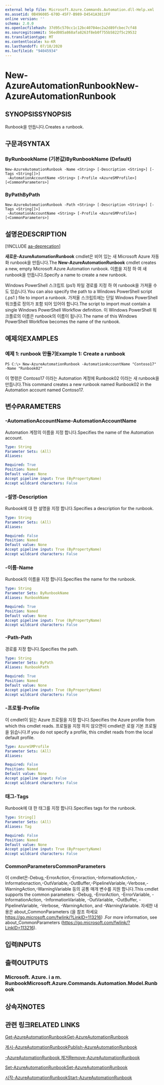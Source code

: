 ```yaml
---
external help file: Microsoft.Azure.Commands.Automation.dll-Help.xml
ms.assetid: 0B496085-670D-45F7-B989-D4541A3811FF
online version: ''
schema: 2.0.0
ms.openlocfilehash: 37d95c570cc1c12bc40704ec2a2d89fcbec7cf48
ms.sourcegitcommit: 56ed085a868afa8263f8eb0f755b5822f5c29532
ms.translationtype: MT
ms.contentlocale: ko-KR
ms.lasthandoff: 07/18/2020
ms.locfileid: "94045934"
---
```

# <span data-ttu-id="563c0-101">New-AzureAutomationRunbook</span><span class="sxs-lookup"><span data-stu-id="563c0-101">New-AzureAutomationRunbook</span></span>

## <span data-ttu-id="563c0-102">SYNOPSIS</span><span class="sxs-lookup"><span data-stu-id="563c0-102">SYNOPSIS</span></span>

<span data-ttu-id="563c0-103">Runbook을 만듭니다.</span><span class="sxs-lookup"><span data-stu-id="563c0-103">Creates a runbook.</span></span>

## <span data-ttu-id="563c0-104">구문과</span><span class="sxs-lookup"><span data-stu-id="563c0-104">SYNTAX</span></span>

### <span data-ttu-id="563c0-105">ByRunbookName (기본값)</span><span class="sxs-lookup"><span data-stu-id="563c0-105">ByRunbookName (Default)</span></span>
```
New-AzureAutomationRunbook -Name <String> [-Description <String>] [-Tags <String[]>]
 -AutomationAccountName <String> [-Profile <AzureSMProfile>] [<CommonParameters>]
```

### <span data-ttu-id="563c0-106">ByPath</span><span class="sxs-lookup"><span data-stu-id="563c0-106">ByPath</span></span>
```
New-AzureAutomationRunbook -Path <String> [-Description <String>] [-Tags <String[]>]
 -AutomationAccountName <String> [-Profile <AzureSMProfile>] [<CommonParameters>]
```

## <span data-ttu-id="563c0-107">설명은</span><span class="sxs-lookup"><span data-stu-id="563c0-107">DESCRIPTION</span></span>

[!INCLUDE [aa-deprecation](../include/aa-deprecation.md)]

<span data-ttu-id="563c0-108">**새로운-AzureAutomationRunbook** cmdlet은 비어 있는 새 Microsoft Azure 자동화 runbook을 만듭니다.</span><span class="sxs-lookup"><span data-stu-id="563c0-108">The **New-AzureAutomationRunbook** cmdlet creates a new, empty Microsoft Azure Automation runbook.</span></span>
<span data-ttu-id="563c0-109">이름을 지정 하 여 새 runbook을 만듭니다.</span><span class="sxs-lookup"><span data-stu-id="563c0-109">Specify a name to create a new runbook.</span></span>

<span data-ttu-id="563c0-110">Windows PowerShell 스크립트 (ps1) 파일 경로를 지정 하 여 runbook을 가져올 수도 있습니다.</span><span class="sxs-lookup"><span data-stu-id="563c0-110">You can also specify the path to a Windows PowerShell script (.ps1 ) file to import a runbook.</span></span>
<span data-ttu-id="563c0-111">가져올 스크립트에는 단일 Windows PowerShell 워크플로 정의가 포함 되어 있어야 합니다.</span><span class="sxs-lookup"><span data-stu-id="563c0-111">The script to import must contain a single Windows PowerShell Workflow definition.</span></span>
<span data-ttu-id="563c0-112">이 Windows PowerShell 워크플로의 이름은 runbook의 이름이 됩니다.</span><span class="sxs-lookup"><span data-stu-id="563c0-112">The name of this Windows PowerShell Workflow becomes the name of the runbook.</span></span>

## <span data-ttu-id="563c0-113">예제의</span><span class="sxs-lookup"><span data-stu-id="563c0-113">EXAMPLES</span></span>

### <span data-ttu-id="563c0-114">예제 1: runbook 만들기</span><span class="sxs-lookup"><span data-stu-id="563c0-114">Example 1: Create a runbook</span></span>
```
PS C:\> New-AzureAutomationRunbook -AutomationAccountName "Contoso17" -Name "Runbook02"
```

<span data-ttu-id="563c0-115">이 명령은 Contoso17 이라는 Automation 계정에 Runbook02 이라는 새 runbook을 만듭니다.</span><span class="sxs-lookup"><span data-stu-id="563c0-115">This command creates a new runbook named Runbook02 in the Automation account named Contoso17.</span></span>

## <span data-ttu-id="563c0-116">변수</span><span class="sxs-lookup"><span data-stu-id="563c0-116">PARAMETERS</span></span>

### <span data-ttu-id="563c0-117">-AutomationAccountName</span><span class="sxs-lookup"><span data-stu-id="563c0-117">-AutomationAccountName</span></span>
<span data-ttu-id="563c0-118">Automation 계정의 이름을 지정 합니다.</span><span class="sxs-lookup"><span data-stu-id="563c0-118">Specifies the name of the Automation account.</span></span>

```yaml
Type: String
Parameter Sets: (All)
Aliases: 

Required: True
Position: Named
Default value: None
Accept pipeline input: True (ByPropertyName)
Accept wildcard characters: False
```

### <span data-ttu-id="563c0-119">-설명</span><span class="sxs-lookup"><span data-stu-id="563c0-119">-Description</span></span>
<span data-ttu-id="563c0-120">Runbook에 대 한 설명을 지정 합니다.</span><span class="sxs-lookup"><span data-stu-id="563c0-120">Specifies a description for the runbook.</span></span>

```yaml
Type: String
Parameter Sets: (All)
Aliases: 

Required: False
Position: Named
Default value: None
Accept pipeline input: True (ByPropertyName)
Accept wildcard characters: False
```

### <span data-ttu-id="563c0-121">-이름</span><span class="sxs-lookup"><span data-stu-id="563c0-121">-Name</span></span>
<span data-ttu-id="563c0-122">Runbook의 이름을 지정 합니다.</span><span class="sxs-lookup"><span data-stu-id="563c0-122">Specifies the name for the runbook.</span></span>

```yaml
Type: String
Parameter Sets: ByRunbookName
Aliases: RunbookName

Required: True
Position: Named
Default value: None
Accept pipeline input: True (ByPropertyName)
Accept wildcard characters: False
```

### <span data-ttu-id="563c0-123">-Path</span><span class="sxs-lookup"><span data-stu-id="563c0-123">-Path</span></span>
<span data-ttu-id="563c0-124">경로를 지정 합니다.</span><span class="sxs-lookup"><span data-stu-id="563c0-124">Specifies the path.</span></span>

```yaml
Type: String
Parameter Sets: ByPath
Aliases: RunbookPath

Required: True
Position: Named
Default value: None
Accept pipeline input: True (ByPropertyName)
Accept wildcard characters: False
```

### <span data-ttu-id="563c0-125">-프로필</span><span class="sxs-lookup"><span data-stu-id="563c0-125">-Profile</span></span>
<span data-ttu-id="563c0-126">이 cmdlet이 읽는 Azure 프로필을 지정 합니다.</span><span class="sxs-lookup"><span data-stu-id="563c0-126">Specifies the Azure profile from which this cmdlet reads.</span></span>
<span data-ttu-id="563c0-127">프로필을 지정 하지 않으면이 cmdlet은 로컬 기본 프로필을 읽습니다.</span><span class="sxs-lookup"><span data-stu-id="563c0-127">If you do not specify a profile, this cmdlet reads from the local default profile.</span></span>

```yaml
Type: AzureSMProfile
Parameter Sets: (All)
Aliases: 

Required: False
Position: Named
Default value: None
Accept pipeline input: False
Accept wildcard characters: False
```

### <span data-ttu-id="563c0-128">태그</span><span class="sxs-lookup"><span data-stu-id="563c0-128">-Tags</span></span>
<span data-ttu-id="563c0-129">Runbook에 대 한 태그를 지정 합니다.</span><span class="sxs-lookup"><span data-stu-id="563c0-129">Specifies tags for the runbook.</span></span>

```yaml
Type: String[]
Parameter Sets: (All)
Aliases: Tag

Required: False
Position: Named
Default value: None
Accept pipeline input: True (ByPropertyName)
Accept wildcard characters: False
```

### <span data-ttu-id="563c0-130">CommonParameters</span><span class="sxs-lookup"><span data-stu-id="563c0-130">CommonParameters</span></span>
<span data-ttu-id="563c0-131">이 cmdlet은-Debug,-ErrorAction,-Erroraction,-InformationAction,-Informationaction,-OutVariable,-OutBuffer,-PipelineVariable,-Verbose,-WarningAction,-WarningVariable 등의 공통 매개 변수를 지원 합니다.</span><span class="sxs-lookup"><span data-stu-id="563c0-131">This cmdlet supports the common parameters: -Debug, -ErrorAction, -ErrorVariable, -InformationAction, -InformationVariable, -OutVariable, -OutBuffer, -PipelineVariable, -Verbose, -WarningAction, and -WarningVariable.</span></span> <span data-ttu-id="563c0-132">자세한 내용은 about_CommonParameters (을 참조 하세요 https://go.microsoft.com/fwlink/?LinkID=113216) .</span><span class="sxs-lookup"><span data-stu-id="563c0-132">For more information, see about_CommonParameters (https://go.microsoft.com/fwlink/?LinkID=113216).</span></span>

## <span data-ttu-id="563c0-133">입력</span><span class="sxs-lookup"><span data-stu-id="563c0-133">INPUTS</span></span>

## <span data-ttu-id="563c0-134">출력</span><span class="sxs-lookup"><span data-stu-id="563c0-134">OUTPUTS</span></span>

### <span data-ttu-id="563c0-135">Microsoft. Azure. i a m. Runbook</span><span class="sxs-lookup"><span data-stu-id="563c0-135">Microsoft.Azure.Commands.Automation.Model.Runbook</span></span>

## <span data-ttu-id="563c0-136">상속자</span><span class="sxs-lookup"><span data-stu-id="563c0-136">NOTES</span></span>

## <span data-ttu-id="563c0-137">관련 링크</span><span class="sxs-lookup"><span data-stu-id="563c0-137">RELATED LINKS</span></span>

[<span data-ttu-id="563c0-138">Get-AzureAutomationRunbook</span><span class="sxs-lookup"><span data-stu-id="563c0-138">Get-AzureAutomationRunbook</span></span>](./Get-AzureAutomationRunbook.md)

[<span data-ttu-id="563c0-139">게시-AzureAutomationRunbook</span><span class="sxs-lookup"><span data-stu-id="563c0-139">Publish-AzureAutomationRunbook</span></span>](./Publish-AzureAutomationRunbook.md)

[<span data-ttu-id="563c0-140">-AzureAutomationRunbook 제거</span><span class="sxs-lookup"><span data-stu-id="563c0-140">Remove-AzureAutomationRunbook</span></span>](./Remove-AzureAutomationRunbook.md)

[<span data-ttu-id="563c0-141">Set-AzureAutomationRunbook</span><span class="sxs-lookup"><span data-stu-id="563c0-141">Set-AzureAutomationRunbook</span></span>](./Set-AzureAutomationRunbook.md)

[<span data-ttu-id="563c0-142">시작-AzureAutomationRunbook</span><span class="sxs-lookup"><span data-stu-id="563c0-142">Start-AzureAutomationRunbook</span></span>](./Start-AzureAutomationRunbook.md)



